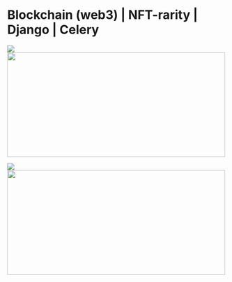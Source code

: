 # Blockchain (web3) | NFT-rarity | Django | Celery

<img src="https://github.com/Aback231/Blockchain-NFT-rarity-Django-Celery/blob/main/APES.png"> <img src="https://github.com/Aback231/Blockchain-NFT-rarity-Django-Celery/blob/main/add_collection.png" height="240" width="500"> 

<img src="https://github.com/Aback231/Blockchain-NFT-rarity-Django-Celery/blob/main/progress.png"> <img src="https://github.com/Aback231/Blockchain-NFT-rarity-Django-Celery/blob/main/finished.png" height="240" width="500"> 
